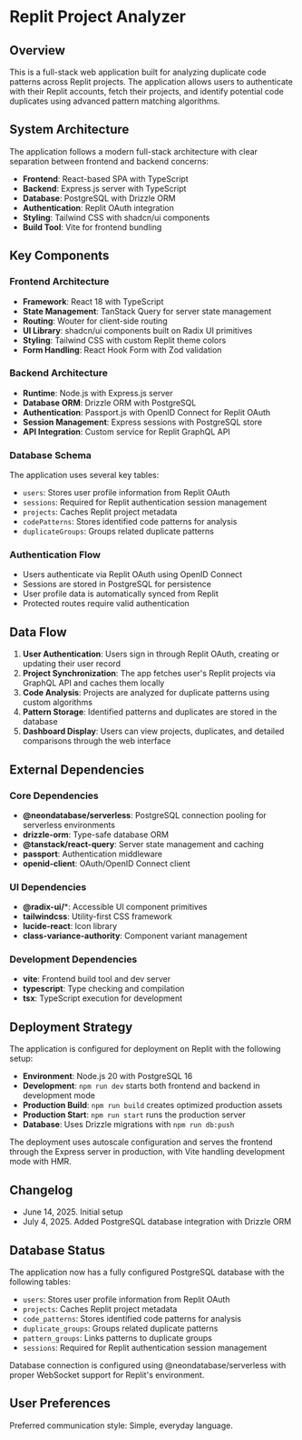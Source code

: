 # Replit Project Analyzer

## Overview

This is a full-stack web application built for analyzing duplicate code patterns across Replit projects. The application allows users to authenticate with their Replit accounts, fetch their projects, and identify potential code duplicates using advanced pattern matching algorithms.

## System Architecture

The application follows a modern full-stack architecture with clear separation between frontend and backend concerns:

- **Frontend**: React-based SPA with TypeScript
- **Backend**: Express.js server with TypeScript
- **Database**: PostgreSQL with Drizzle ORM
- **Authentication**: Replit OAuth integration
- **Styling**: Tailwind CSS with shadcn/ui components
- **Build Tool**: Vite for frontend bundling

## Key Components

### Frontend Architecture
- **Framework**: React 18 with TypeScript
- **State Management**: TanStack Query for server state management
- **Routing**: Wouter for client-side routing
- **UI Library**: shadcn/ui components built on Radix UI primitives
- **Styling**: Tailwind CSS with custom Replit theme colors
- **Form Handling**: React Hook Form with Zod validation

### Backend Architecture
- **Runtime**: Node.js with Express.js server
- **Database ORM**: Drizzle ORM with PostgreSQL
- **Authentication**: Passport.js with OpenID Connect for Replit OAuth
- **Session Management**: Express sessions with PostgreSQL store
- **API Integration**: Custom service for Replit GraphQL API

### Database Schema
The application uses several key tables:
- `users`: Stores user profile information from Replit OAuth
- `sessions`: Required for Replit authentication session management
- `projects`: Caches Replit project metadata
- `codePatterns`: Stores identified code patterns for analysis
- `duplicateGroups`: Groups related duplicate patterns

### Authentication Flow
- Users authenticate via Replit OAuth using OpenID Connect
- Sessions are stored in PostgreSQL for persistence
- User profile data is automatically synced from Replit
- Protected routes require valid authentication

## Data Flow

1. **User Authentication**: Users sign in through Replit OAuth, creating or updating their user record
2. **Project Synchronization**: The app fetches user's Replit projects via GraphQL API and caches them locally
3. **Code Analysis**: Projects are analyzed for duplicate patterns using custom algorithms
4. **Pattern Storage**: Identified patterns and duplicates are stored in the database
5. **Dashboard Display**: Users can view projects, duplicates, and detailed comparisons through the web interface

## External Dependencies

### Core Dependencies
- **@neondatabase/serverless**: PostgreSQL connection pooling for serverless environments
- **drizzle-orm**: Type-safe database ORM
- **@tanstack/react-query**: Server state management and caching
- **passport**: Authentication middleware
- **openid-client**: OAuth/OpenID Connect client

### UI Dependencies
- **@radix-ui/***: Accessible UI component primitives
- **tailwindcss**: Utility-first CSS framework
- **lucide-react**: Icon library
- **class-variance-authority**: Component variant management

### Development Dependencies
- **vite**: Frontend build tool and dev server
- **typescript**: Type checking and compilation
- **tsx**: TypeScript execution for development

## Deployment Strategy

The application is configured for deployment on Replit with the following setup:
- **Environment**: Node.js 20 with PostgreSQL 16
- **Development**: `npm run dev` starts both frontend and backend in development mode
- **Production Build**: `npm run build` creates optimized production assets
- **Production Start**: `npm run start` runs the production server
- **Database**: Uses Drizzle migrations with `npm run db:push`

The deployment uses autoscale configuration and serves the frontend through the Express server in production, with Vite handling development mode with HMR.

## Changelog

- June 14, 2025. Initial setup
- July 4, 2025. Added PostgreSQL database integration with Drizzle ORM

## Database Status

The application now has a fully configured PostgreSQL database with the following tables:
- `users`: Stores user profile information from Replit OAuth
- `projects`: Caches Replit project metadata
- `code_patterns`: Stores identified code patterns for analysis
- `duplicate_groups`: Groups related duplicate patterns
- `pattern_groups`: Links patterns to duplicate groups
- `sessions`: Required for Replit authentication session management

Database connection is configured using @neondatabase/serverless with proper WebSocket support for Replit's environment.

## User Preferences

Preferred communication style: Simple, everyday language.